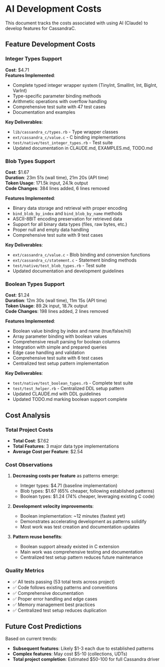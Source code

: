 # AI Development Costs

This document tracks the costs associated with using AI (Claude) to develop features for CassandraC.

## Feature Development Costs

### Integer Types Support
**Cost**: $4.71  
**Features Implemented**:
- Complete typed integer wrapper system (TinyInt, SmallInt, Int, BigInt, VarInt)
- Type-specific parameter binding methods
- Arithmetic operations with overflow handling
- Comprehensive test suite with 47 test cases
- Documentation and examples

**Key Deliverables**:
- `lib/cassandra_c/types.rb` - Type wrapper classes
- `ext/cassandra_c/value.c` - C binding implementations
- `test/native/test_integer_types.rb` - Test suite
- Updated documentation in CLAUDE.md, EXAMPLES.md, TODO.md

### Blob Types Support
**Cost**: $1.67  
**Duration**: 23m 51s (wall time), 21m 20s (API time)  
**Token Usage**: 171.5k input, 24.1k output  
**Code Changes**: 384 lines added, 6 lines removed

**Features Implemented**:
- Binary data storage and retrieval with proper encoding
- `bind_blob_by_index` and `bind_blob_by_name` methods
- ASCII-8BIT encoding preservation for retrieved data
- Support for all binary data types (files, raw bytes, etc.)
- Proper null and empty data handling
- Comprehensive test suite with 9 test cases

**Key Deliverables**:
- `ext/cassandra_c/value.c` - Blob binding and conversion functions
- `ext/cassandra_c/statement.c` - Statement binding methods
- `test/native/test_blob_types.rb` - Test suite
- Updated documentation and development guidelines

### Boolean Types Support
**Cost**: $1.24  
**Duration**: 12m 30s (wall time), 11m 15s (API time)  
**Token Usage**: 89.2k input, 18.7k output  
**Code Changes**: 198 lines added, 2 lines removed

**Features Implemented**:
- Boolean value binding by index and name (true/false/nil)
- Array parameter binding with boolean values
- Comprehensive result parsing for boolean columns
- Integration with simple and prepared queries
- Edge case handling and validation
- Comprehensive test suite with 6 test cases
- Centralized test setup pattern implementation

**Key Deliverables**:
- `test/native/test_boolean_types.rb` - Complete test suite
- `test/test_helper.rb` - Centralized DDL setup pattern
- Updated CLAUDE.md with DDL guidelines
- Updated TODO.md marking boolean support complete

## Cost Analysis

### Total Project Costs
- **Total Cost**: $7.62
- **Total Features**: 3 major data type implementations
- **Average Cost per Feature**: $2.54

### Cost Observations
1. **Decreasing costs per feature** as patterns emerge:
   - Integer types: $4.71 (baseline implementation)
   - Blob types: $1.67 (65% cheaper, following established patterns)
   - Boolean types: $1.24 (74% cheaper, leveraging existing C code)

2. **Development velocity improvements**:
   - Boolean implementation: ~12 minutes (fastest yet)
   - Demonstrates accelerating development as patterns solidify
   - Most work was test creation and documentation updates

3. **Pattern reuse benefits**:
   - Boolean support already existed in C extension
   - Main work was comprehensive testing and documentation
   - Centralized test setup pattern reduces future maintenance

### Quality Metrics
- ✅ All tests passing (53 total tests across project)
- ✅ Code follows existing patterns and conventions
- ✅ Comprehensive documentation
- ✅ Proper error handling and edge cases
- ✅ Memory management best practices
- ✅ Centralized test setup reduces duplication

## Future Cost Predictions

Based on current trends:
- **Subsequent features**: Likely $1-3 each due to established patterns
- **Complex features**: May cost $5-10 (collections, UDTs)
- **Total project completion**: Estimated $50-100 for full Cassandra driver